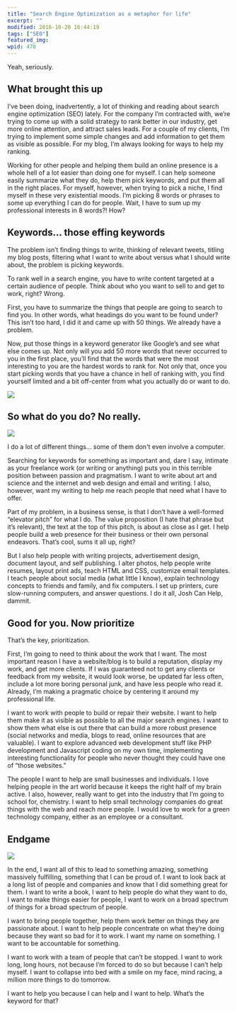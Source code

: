 ```yaml
---
title: "Search Engine Optimization as a metaphor for life"
excerpt: ""
modified: 2016-10-20 16:44:19
tags: ["SEO"]
featured_img:
wpid: 470
---
```



Yeah, seriously.

What brought this up
--------------------

I’ve been doing, inadvertently, a lot of thinking and reading about search engine optimization (SEO) lately. For the company I’m contracted with, we’re trying to come up with a solid strategy to rank better in our industry, get more online attention, and attract sales leads. For a couple of my clients, I’m trying to implement some simple changes and add information to get them as visible as possible. For my blog, I’m always looking for ways to help my ranking.

Working for other people and helping them build an online presence is a whole hell of a lot easier than doing one for myself. I can help someone easily summarize what they do, help them pick keywords, and put them all in the right places. For myself, however, when trying to pick a niche, I find myself in these very existential moods. I’m picking 8 words or phrases to some up everything I can do for people. Wait, I have to sum up my professional interests in 8 words?! How?

Keywords… those effing keywords
-------------------------------

The problem isn’t finding things to write, thinking of relevant tweets, titling my blog posts, filtering what I want to write about versus what I should write about, the problem is picking keywords.

To rank well in a search engine, you have to write content targeted at a certain audience of people. Think about who you want to sell to and get to work, right? Wrong.

First, you have to summarize the things that people are going to search to find you. In other words, what headings do you want to be found under? This isn’t too hard, I did it and came up with 50 things. We already have a problem.

Now, put those things in a keyword generator like Google’s and see what else comes up. Not only will you add 50 more words that never occurred to you in the first place, you’ll find that the words that were the most interesting to you are the hardest words to rank for. Not only that, once you start picking words that you have a chance in hell of ranking with, you find yourself limited and a bit off-center from what you actually do or want to do.

![](/_images/2008/12/2669604365_96f3ec906f.jpg)

So what do you do? No really.
-----------------------------

![](/_images/2008/12/2726639620_873a94f245.jpg)

I do a lot of different things... some of them don't even involve a computer.

Searching for keywords for something as important and, dare I say, intimate as your freelance work (or writing or anything) puts you in this terrible position between passion and pragmatism. I want to write about art and science and the internet and web design and email and writing. I also, however, want my writing to help me reach people that need what I have to offer.

Part of my problem, in a business sense, is that I don’t have a well-formed “elevator pitch” for what I do. The value proposition (I hate that phrase but it’s relevant), the text at the top of this pitch, is about as close as I get. I help people build a web presence for their business or their own personal endeavors. That’s cool, sums it all up, right?

But I also help people with writing projects, advertisement design, document layout, and self publishing. I alter photos, help people write resumes, layout print ads, teach HTML and CSS, customize email templates. I teach people about social media (what little I know), explain technology concepts to friends and family, and fix computers. I set up printers, cure slow-running computers, and answer questions. I do it all, Josh Can Help, dammit.

Good for you. Now prioritize
----------------------------

That’s the key, prioritization.

First, I’m going to need to think about the work that I want. The most important reason I have a website/blog is to build a reputation, display my work, and get more clients. If I was guaranteed not to get any clients or feedback from my website, it would look worse, be updated far less often, include a lot more boring personal junk, and have less people who read it. Already, I’m making a pragmatic choice by centering it around my professional life.

I want to work with people to build or repair their website. I want to help them make it as visible as possible to all the major search engines. I want to show them what else is out there that can build a more robust presence (social networks and media, blogs to read, online resources that are valuable). I want to explore advanced web development stuff like PHP development and Javascript coding on my own time, implementing interesting functionality for people who never thought they could have one of “those websites.”

The people I want to help are small businesses and individuals. I love helping people in the art world because it keeps the right half of my brain active. I also, however, really want to get into the industry that I’m going to school for, chemistry. I want to help small technology companies do great things with the web and reach more people. I would love to work for a green technology company, either as an employee or a consultant.

Endgame
-------

![](/_images/2008/12/3095408247_0554505932.jpg)

In the end, I want all of this to lead to something amazing, something massively fulfilling, something that I can be proud of. I want to look back at a long list of people and companies and know that I did something great for them. I want to write a book, I want to help people do what they want to do, I want to make things easier for people, I want to work on a broad spectrum of things for a broad spectrum of people.

I want to bring people together, help them work better on things they are passionate about. I want to help people concentrate on what they’re doing because they want so bad for it to work. I want my name on something. I want to be accountable for something.

I want to work with a team of people that can’t be stopped. I want to work long, long hours, not because I’m forced to do so but because I can’t help myself. I want to collapse into bed with a smile on my face, mind racing, a million more things to do tomorrow.

I want to help you because I can help and I want to help. What’s the keyword for that?
